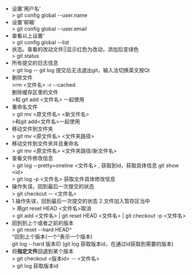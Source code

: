- 设置'用户名' <br/>> git config global --user.name 
- 设置'邮箱' <br/>> git config global --user.email
- 查看以上设置' <br/>> git config global --list  
- 状态。查看的改动文件||显示红色为改动，添加后变绿色<br/>> git status
- 所有提交的日志信息<br/>> git log 
-- git log 提交后无法退出git，输入法切换英文按Qt<br/>
- 删除文件<br/>>rm <文件名> -r --cached <br/> 删除缓存区里的文件<br/>>和 git add <文件名> 一起使用
- 重命名文件<br/>> git mv <原文件名> <新文件名> <br/> >和git add<文件名>一起使用
- 移动文件到文件夹<br/>> git mv <原文件名> <文件夹路径>
- 移动文件到文件夹并且重命名<br/>> git mv <原文件名> <文件夹路径/新文件名>
- 查看文件修改信息<br/>> git log --pretty=oneline <文件名> , 获取到id，获取具体信息  git show \<id\><br/>> git log -p <文件名> 获取文件具体修改信息
- 操作失误，回到最后一次提交的状态<br/>> git checkout -- <文件名>
- 1.操作失误，回到最后一次提交的状态 2.文件加入暂存区当中<br/>> 用git reset HEAD <文件名>取消 <br/>> git add <文件名> | git reset HEAD <文件名> | git checkout -p <文件名>
- 回到到上个或者之前的版本<br/>> git reset --hard HEAD^<br/> ^回到上个版本(一个^表示一个版本)<br/> git log --hard 版本ID (git log 获取版本id，在通过id获取到需要的版本)
- 将<strong>指定文件</strong>回退到某个版本<br/>> git checkout <版本id> -- <文件名><br/>> git log 获取版本id
